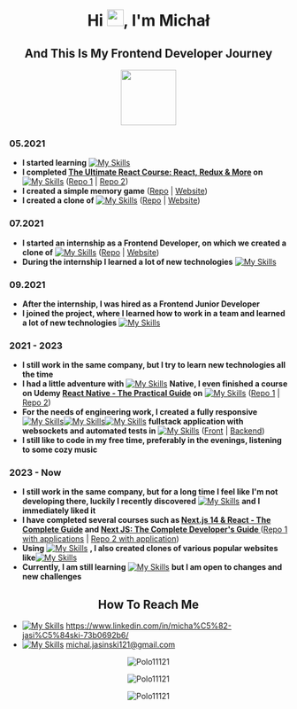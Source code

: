 <h1 align="center">Hi <img src="https://raw.githubusercontent.com/MartinHeinz/MartinHeinz/master/wave.gif" width="30px">, I'm Michał</h1>

<h2 align="center">And This Is My Frontend Developer Journey</h2>
<div align="center"><img align="center" src="https://media4.giphy.com/media/WnFDR3vdJniy3SzZvR/giphy.gif?cid=6c09b95277p63f57ksmt0nk2436jeqsrtofeml5snnyi7alb&ep=v1_internal_gif_by_id&rid=giphy.gif&ct=s" width="100px">
</div>

<h3>05.2021</h3>

- **I started learning** [![My Skills](https://simpleskill.icons.workers.dev/svg?i=html5,javascript,typescript,css3,react)](#)
- **I completed <a href="https://www.udemy.com/course/the-ultimate-react-course" target="_blank" rel="noreferrer">The Ultimate React Course: React, Redux & More</a> on** [![My Skills](https://simpleskill.icons.workers.dev/svg?i=udemy)](#) (<a href="https://github.com/Polo11121/React-Ultimate-Course-The-Wild-Oasis" target="_blank" rel="noreferrer">Repo 1</a> | <a href="https://github.com/Polo11121/React-Ultimate-Course-Fast-Pizza-App" target="_blank" rel="noreferrer">Repo 2</a>)
- **I created a simple memory game**  (<a href="https://github.com/Polo11121/React-Memory-Game-App" target="_blank" rel="noreferrer">Repo</a> | <a href="https://memory-game-c0e14.web.app" target="_blank" rel="noreferrer">Website</a>)
- **I created a clone of** [![My Skills](https://simpleskill.icons.workers.dev/svg?i=amazon)](#) (<a href="https://github.com/Polo11121/React-Amazon-Clone-App" target="_blank" rel="noreferrer">Repo</a> | <a href="https://react-amazon-clone-app.vercel.app/" target="_blank" rel="noreferrer">Website</a>)

<h3>07.2021</h3>
 
- **I started an internship as a Frontend Developer, on which we created a clone of** [![My Skills](https://simpleskill.icons.workers.dev/svg?i=linkedin)](#) (<a href="https://github.com/Polo11121/React-Linkedin-Clone-App" target="_blank" rel="noreferrer">Repo</a> | <a href="https://billennium-frontend-interns.github.io/linkedin_clone_project/#/" target="_blank" rel="noreferrer">Website</a>)
- **During the internship I learned a lot of new technologies** [![My Skills](https://simpleskill.icons.workers.dev/svg?i=reactquery,reactrouter,git,github,cypress,jest,testinglibrary,firebase,npm,sass)](#)

<h3>09.2021</h3>

- **After the internship, I was hired as a Frontend Junior Developer**
- **I joined the project, where I learned how to work in a team and learned a lot of new technologies** [![My Skills](https://simpleskill.icons.workers.dev/svg?i=redux,gitlab,jira)](#)

<h3>2021 - 2023</h3>

- **I still work in the same company, but I try to learn new technologies all the time**
- **I had a little adventure with** [![My Skills](https://simpleskill.icons.workers.dev/svg?i=react)](#) **Native, I even finished a course on Udemy <a href="https://www.udemy.com/course/react-native-the-practical-guide" target="_blank" rel="noreferrer">React Native - The Practical Guide</a> on** [![My Skills](https://simpleskill.icons.workers.dev/svg?i=udemy)](#) (<a href="https://github.com/Polo11121/React-Native-Basic-Apps" target="_blank" rel="noreferrer">Repo 1</a> | <a href="https://github.com/Polo11121/React-Native-Delivery-App" target="_blank" rel="noreferrer">Repo 2</a>)
 - **For the needs of engineering work, I created a fully responsive** [![My Skills](https://simpleskill.icons.workers.dev/svg?i=mongodb)](#)[![My Skills](https://simpleskill.icons.workers.dev/svg?i=express&theme=light)](#)[![My Skills](https://simpleskill.icons.workers.dev/svg?i=react,node.js)](#) **fullstack application with websockets and automated tests in** [![My Skills](https://simpleskill.icons.workers.dev/svg?i=cypress)](#) (<a href="https://github.com/Polo11121/React-Social-Networking-App" target="_blank" rel="noreferrer">Front</a> | <a href="https://github.com/Polo11121/Nodejs-Social-Networking-App" target="_blank" rel="noreferrer">Backend</a>)
- **I still like to code in my free time, preferably in the evenings, listening to some cozy music**

<h3>2023 - Now</h3>

- **I still work in the same company, but for a long time I feel like I'm not developing there, luckily I recently discovered** [![My Skills](https://simpleskill.icons.workers.dev/svg?i=next.js&theme=light)](#) **and I immediately liked it**
- **I have completed several courses such as <a href="https://www.udemy.com/course/nextjs-react-the-complete-guide" target="_blank" rel="noreferrer">Next.js 14 & React - The Complete Guide</a> and <a href="https://www.udemy.com/course/next-js-the-complete-developers-guide" target="_blank" rel="noreferrer">Next JS: The Complete Developer's Guide
</a>** (<a href="https://github.com/Polo11121/Nextjs-course" target="_blank" rel="noreferrer">Repo 1 with applications</a> | <a href="https://github.com/Polo11121/Nextj13-Booking-App" target="_blank" rel="noreferrer">Repo 2 with application</a>)
- **Using** [![My Skills](https://simpleskill.icons.workers.dev/svg?i=next.js&theme=light)](#) **, I also created clones of various popular websites like**[![My Skills](https://simpleskill.icons.workers.dev/svg?i=discord,twitch)](#)
- **Currently, I am still learning** [![My Skills](https://simpleskill.icons.workers.dev/svg?i=next.js&theme=light)](#) **but I am open to changes and new challenges**


<h2 align="center">How To Reach Me</h2>

- [![My Skills](https://simpleskill.icons.workers.dev/svg?i=linkedin)](#) https://www.linkedin.com/in/micha%C5%82-jasi%C5%84ski-73b0692b6/
- [![My Skills](https://simpleskill.icons.workers.dev/svg?i=gmail)](#) michal.jasinski121@gmail.com
                                                               

<p align="center"><img align="center" src="https://github-readme-stats.vercel.app/api/top-langs?username=Polo11121&show_icons=true&locale=en&layout=donut-vertical&theme=dark" alt="Polo11121" /></p>

<p align="center"><img align="center" src="https://github-readme-stats.vercel.app/api?username=Polo11121&show_icons=true&theme=dark&locale=en" alt="Polo11121" /></p>

<p align="center"><img align="center" src="https://github-readme-streak-stats.herokuapp.com/?user=Polo11121&theme=dark" alt="Polo11121" /></p>


